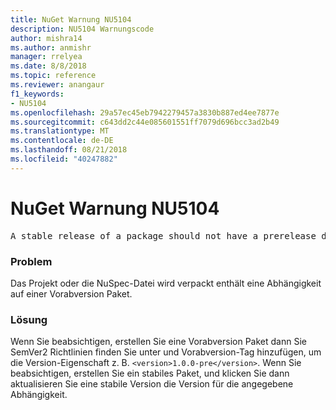 ```yaml
---
title: NuGet Warnung NU5104
description: NU5104 Warnungscode
author: mishra14
ms.author: anmishr
manager: rrelyea
ms.date: 8/8/2018
ms.topic: reference
ms.reviewer: anangaur
f1_keywords:
- NU5104
ms.openlocfilehash: 29a57ec45eb7942279457a3830b887ed4ee7877e
ms.sourcegitcommit: c643dd2c44e085601551ff7079d696bcc3ad2b49
ms.translationtype: MT
ms.contentlocale: de-DE
ms.lasthandoff: 08/21/2018
ms.locfileid: "40247882"
---
```

# <a name="nuget-warning-nu5104"></a>NuGet Warnung NU5104
<pre>A stable release of a package should not have a prerelease dependency. Either modify the version spec of dependency "NuGet.Versioning [4.7.0-preview4.5065, )" or update the version field in the nuspec.</pre>

### <a name="issue"></a>Problem

Das Projekt oder die NuSpec-Datei wird verpackt enthält eine Abhängigkeit auf einer Vorabversion Paket.


### <a name="solution"></a>Lösung

Wenn Sie beabsichtigen, erstellen Sie eine Vorabversion Paket dann Sie SemVer2 Richtlinien finden Sie unter und Vorabversion-Tag hinzufügen, um die Version-Eigenschaft z. B. `<version>1.0.0-pre</version>`. Wenn Sie beabsichtigen, erstellen Sie ein stabiles Paket, und klicken Sie dann aktualisieren Sie eine stabile Version die Version für die angegebene Abhängigkeit.

